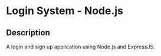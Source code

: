 # Login System - Node.js

## Description

A login and sign up application using Node.js and ExpressJS.
